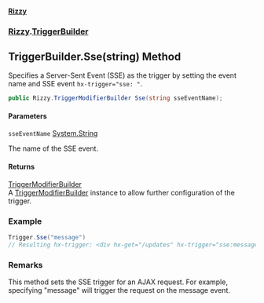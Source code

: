 #### [Rizzy](index 'index')
### [Rizzy](Rizzy 'Rizzy').[TriggerBuilder](Rizzy.TriggerBuilder 'Rizzy.TriggerBuilder')

## TriggerBuilder.Sse(string) Method

Specifies a Server-Sent Event (SSE) as the trigger by setting the event name and SSE event `hx-trigger="sse: "`.

```csharp
public Rizzy.TriggerModifierBuilder Sse(string sseEventName);
```
#### Parameters

<a name='Rizzy.TriggerBuilder.Sse(string).sseEventName'></a>

`sseEventName` [System.String](https://docs.microsoft.com/en-us/dotnet/api/System.String 'System.String')

The name of the SSE event.

#### Returns
[TriggerModifierBuilder](Rizzy.TriggerModifierBuilder 'Rizzy.TriggerModifierBuilder')  
A [TriggerModifierBuilder](Rizzy.TriggerModifierBuilder 'Rizzy.TriggerModifierBuilder') instance to allow further configuration of the trigger.

### Example
  
```csharp  
Trigger.Sse("message")  
// Resulting hx-trigger: <div hx-get="/updates" hx-trigger="sse:message">Update Me</div>  
```

### Remarks
This method sets the SSE trigger for an AJAX request. For example, specifying "message" will trigger the request on the message event.